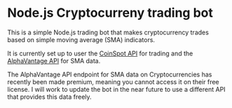 # Node.js Cryptocurreny trading bot

This is a simple Node.js trading bot that makes cryptocurrency trades based on simple moving average (SMA) indicators.

It is currently set up to user the [CoinSpot API](https://www.coinspot.com.au/api) for trading and the [AlphaVantage API](https://www.alphavantage.co/documentation/) for SMA data.

The AlphaVantage API endpoint for SMA data on Cryptocurrencies has recently been made premium, meaning you cannot access it on their free license. I will work to update the bot in the near future to use a different API that provides this data freely.
